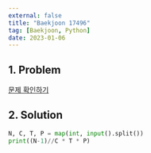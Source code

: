 ```yaml
---
external: false
title: "Baekjoon 17496"
tag: [Baekjoon, Python]
date: 2023-01-06
---
```


## 1. Problem

[문제 확인하기](https://www.acmicpc.net/problem/17496)

## 2. Solution

```python
N, C, T, P = map(int, input().split())
print((N-1)//C * T * P)
```
